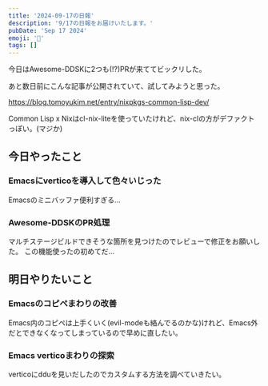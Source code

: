 ```yaml
---
title: '2024-09-17の日報'
description: '9/17の日報をお届けいたします。'
pubDate: 'Sep 17 2024'
emoji: '🦊'
tags: []
---
```


今日はAwesome-DDSKに2つも(!?)PRが来ててビックリした。

あと数日前にこんな記事が公開されていて、試してみようと思った。

https://blog.tomoyukim.net/entry/nixpkgs-common-lisp-dev/

Common Lisp x
Nixはcl-nix-liteを使っていたけれど、nix-clの方がデファクトっぽい。(マジか)

## 今日やったこと

### Emacsにverticoを導入して色々いじった

Emacsのミニバッファ便利すぎる...

### Awesome-DDSKのPR処理

マルチステージビルドできそうな箇所を見つけたのでレビューで修正をお願いした。
この機能使ったの初めてだ...

## 明日やりたいこと

### Emacsのコピペまわりの改善

Emacs内のコピペは上手くいく(evil-modeも絡んでるのかな)けれど、Emacs外だとできなくなってしまっているので早めに直したい。

### Emacs verticoまわりの探索

verticoにdduを見いだしたのでカスタムする方法を調べていきたい。
